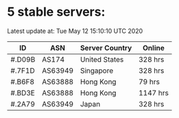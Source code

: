 # 5 stable servers:

Latest update at: Tue May 12 15:10:10 UTC 2020

| ID | ASN | Server Country | Online |
| -- | --- | -------------- | ------ |
| #.D09B | AS174 | United States | 328 hrs |
| #.7F1D | AS63949 | Singapore | 328 hrs |
| #.B6F8 | AS63888 | Hong Kong | 79 hrs |
| #.BD3E | AS63888 | Hong Kong | 1147 hrs |
| #.2A79 | AS63949 | Japan | 328 hrs |

